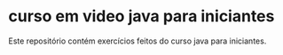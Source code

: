 # curso em video java para iniciantes
 Este repositório contém exercícios feitos do curso java para iniciantes.
